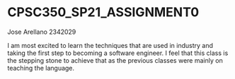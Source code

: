 # CPSC350_SP21_ASSIGNMENT0

Jose Arellano
2342029

I am most excited to learn the techniques that are used in industry and taking the first step to becoming a software engineer. I feel that this class is the stepping stone to achieve that as the previous classes were mainly on teaching the language. 
